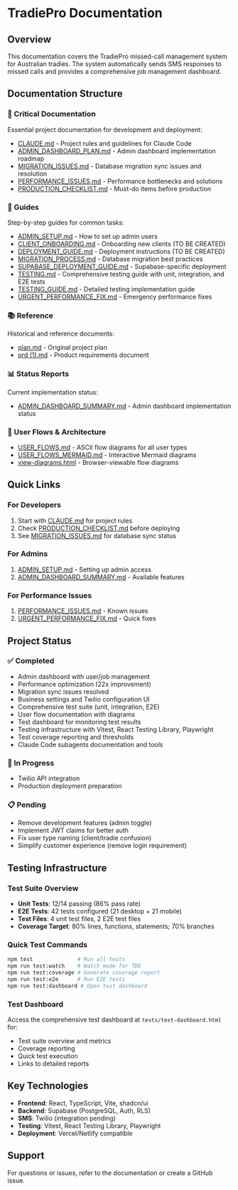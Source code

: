 # TradiePro Documentation

<!-- Updated: 2025-08-03 - Added comprehensive testing infrastructure and updated test coverage info -->

## Overview
This documentation covers the TradiePro missed-call management system for Australian tradies. The system automatically sends SMS responses to missed calls and provides a comprehensive job management dashboard.

## Documentation Structure

### 📌 Critical Documentation
Essential project documentation for development and deployment:
- [CLAUDE.md](critical/CLAUDE.md) - Project rules and guidelines for Claude Code
- [ADMIN_DASHBOARD_PLAN.md](critical/ADMIN_DASHBOARD_PLAN.md) - Admin dashboard implementation roadmap
- [MIGRATION_ISSUES.md](critical/MIGRATION_ISSUES.md) - Database migration sync issues and resolution
- [PERFORMANCE_ISSUES.md](critical/PERFORMANCE_ISSUES.md) - Performance bottlenecks and solutions
- [PRODUCTION_CHECKLIST.md](critical/PRODUCTION_CHECKLIST.md) - Must-do items before production

### 📖 Guides
Step-by-step guides for common tasks:
- [ADMIN_SETUP.md](guides/ADMIN_SETUP.md) - How to set up admin users
- [CLIENT_ONBOARDING.md](guides/CLIENT_ONBOARDING.md) - Onboarding new clients (TO BE CREATED)
- [DEPLOYMENT_GUIDE.md](guides/DEPLOYMENT_GUIDE.md) - Deployment instructions (TO BE CREATED)
- [MIGRATION_PROCESS.md](guides/MIGRATION_PROCESS.md) - Database migration best practices
- [SUPABASE_DEPLOYMENT_GUIDE.md](guides/SUPABASE_DEPLOYMENT_GUIDE.md) - Supabase-specific deployment
- [TESTING.md](../TESTING.md) - Comprehensive testing guide with unit, integration, and E2E tests
- [TESTING_GUIDE.md](guides/TESTING_GUIDE.md) - Detailed testing implementation guide
- [URGENT_PERFORMANCE_FIX.md](guides/URGENT_PERFORMANCE_FIX.md) - Emergency performance fixes

### 📚 Reference
Historical and reference documents:
- [plan.md](reference/plan.md) - Original project plan
- [prd (1).md](reference/prd%20(1).md) - Product requirements document

### 📊 Status Reports
Current implementation status:
- [ADMIN_DASHBOARD_SUMMARY.md](status/ADMIN_DASHBOARD_SUMMARY.md) - Admin dashboard implementation status

### 🔄 User Flows & Architecture
- [USER_FLOWS.md](USER_FLOWS.md) - ASCII flow diagrams for all user types
- [USER_FLOWS_MERMAID.md](USER_FLOWS_MERMAID.md) - Interactive Mermaid diagrams
- [view-diagrams.html](view-diagrams.html) - Browser-viewable flow diagrams

## Quick Links

### For Developers
1. Start with [CLAUDE.md](critical/CLAUDE.md) for project rules
2. Check [PRODUCTION_CHECKLIST.md](critical/PRODUCTION_CHECKLIST.md) before deploying
3. See [MIGRATION_ISSUES.md](critical/MIGRATION_ISSUES.md) for database sync status

### For Admins
1. [ADMIN_SETUP.md](guides/ADMIN_SETUP.md) - Setting up admin access
2. [ADMIN_DASHBOARD_SUMMARY.md](status/ADMIN_DASHBOARD_SUMMARY.md) - Available features

### For Performance Issues
1. [PERFORMANCE_ISSUES.md](critical/PERFORMANCE_ISSUES.md) - Known issues
2. [URGENT_PERFORMANCE_FIX.md](guides/URGENT_PERFORMANCE_FIX.md) - Quick fixes

## Project Status

### ✅ Completed
- Admin dashboard with user/job management
- Performance optimization (22x improvement)
- Migration sync issues resolved
- Business settings and Twilio configuration UI
- Comprehensive test suite (unit, integration, E2E)
- User flow documentation with diagrams
- Test dashboard for monitoring test results
- Testing infrastructure with Vitest, React Testing Library, Playwright
- Test coverage reporting and thresholds
- Claude Code subagents documentation and tools

### 🚧 In Progress
- Twilio API integration
- Production deployment preparation

### 📋 Pending
- Remove development features (admin toggle)
- Implement JWT claims for better auth
- Fix user type naming (client/tradie confusion)
- Simplify customer experience (remove login requirement)

## Testing Infrastructure

### Test Suite Overview
- **Unit Tests**: 12/14 passing (86% pass rate)
- **E2E Tests**: 42 tests configured (21 desktop + 21 mobile)
- **Test Files**: 4 unit test files, 2 E2E test files  
- **Coverage Target**: 80% lines, functions, statements; 70% branches

### Quick Test Commands
```bash
npm test              # Run all tests
npm run test:watch    # Watch mode for TDD
npm run test:coverage # Generate coverage report
npm run test:e2e      # Run E2E tests
npm run test:dashboard # Open test dashboard
```

### Test Dashboard
Access the comprehensive test dashboard at `tests/test-dashboard.html` for:
- Test suite overview and metrics
- Coverage reporting
- Quick test execution
- Links to detailed reports

## Key Technologies
- **Frontend**: React, TypeScript, Vite, shadcn/ui
- **Backend**: Supabase (PostgreSQL, Auth, RLS)
- **SMS**: Twilio (integration pending)
- **Testing**: Vitest, React Testing Library, Playwright
- **Deployment**: Vercel/Netlify compatible

## Support
For questions or issues, refer to the documentation or create a GitHub issue.